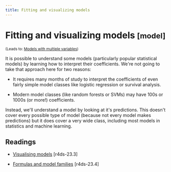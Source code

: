 ```yaml
---
title: Fitting and visualizing models
---
```


<!-- Generated automatically from model-vis.yml. Do not edit by hand -->

# Fitting and visualizing models <small class='model'>[model]</small>
<small>(Leads to: [Models with multiple variables](model-multivariate.md))</small>

It is possible to understand some models (particularly popular statistical
models) by learning how to interpret their coefficients. We're not going
to take that approach here for two reasons:

* It requires many months of study to interpret the coefficients of even
  fairly simple model classes like logistic regression or survival analysis.

* Modern model classes (like random forests or SVMs) may have 100s or
  1000s (or more!) coefficients.

Instead, we'll understand a model by looking at it's predictions. This
doesn't cover every possible type of model (because not every model makes
predictions) but it does cover a very wide class, including most models in
statistics and machine learning.

## Readings

  * [Visualising models](http://r4ds.had.co.nz/model-basics.html#visualising-models) [r4ds-23.3]

  * [Formulas and model families](http://r4ds.had.co.nz/model-basics.html#formulas-and-model-families) [r4ds-23.4]


